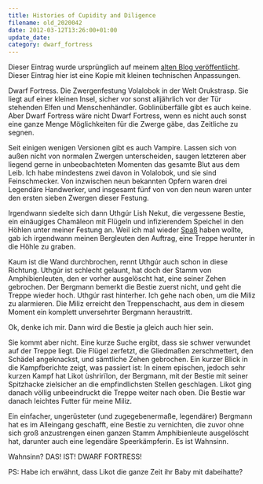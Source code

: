 ```yaml
---
title: Histories of Cupidity and Diligence
filename: old_2020042
date: 2012-03-12T13:26:00+01:00
update_date:
category: dwarf_fortress
---
```

Dieser Eintrag wurde ursprünglich auf meinem [alten Blog veröffentlicht](https://stu.blogger.de/stories/2020042/). Dieser Eintrag hier ist eine Kopie mit kleinen technischen Anpassungen.

Dwarf Fortress. Die Zwergenfestung Volalobok in der Welt Orukstrasp. Sie liegt auf einer kleinen Insel, sicher vor sonst alljährlich vor der Tür stehenden Elfen und Menschenhändler. Goblinüberfälle gibt es auch keine. Aber Dwarf Fortress wäre nicht Dwarf Fortress, wenn es nicht auch sonst eine ganze Menge Möglichkeiten für die Zwerge gäbe, das Zeitliche zu segnen.

Seit einigen wenigen Versionen gibt es auch Vampire. Lassen sich von außen nicht von normalen Zwergen unterscheiden, saugen letzteren aber liegend gerne in unbeobachteten Momenten das gesamte Blut aus dem Leib. Ich habe mindestens zwei davon in Volalobok, und sie sind Feinschmecker. Von inzwischen neun bekannten Opfern waren drei Legendäre Handwerker, und insgesamt fünf von von den neun waren unter den ersten sieben Zwergen dieser Festung.

Irgendwann siedelte sich dann Uthgúr Lish Nekut, die vergessene Bestie, ein einäugiges Chamäleon mit Flügeln und infizierendem Speichel in den Höhlen unter meiner Festung an. Weil ich mal wieder [Spaß](http://dwarffortresswiki.org/index.php/Fun) haben wollte, gab ich irgendwann meinen Bergleuten den Auftrag, eine Treppe herunter in die Höhle zu graben.

Kaum ist die Wand durchbrochen, rennt Uthgúr auch schon in diese Richtung. Uthgúr ist schlecht gelaunt, hat doch der Stamm von Amphibienleuten, den er vorher ausgelöscht hat, eine seiner Zehen gebrochen. Der Bergmann bemerkt die Bestie zuerst nicht, und geht die Treppe wieder hoch. Uthgúr rast hinterher. Ich gehe nach oben, um die Miliz zu alarmieren. Die Miliz erreicht den Treppenschacht, aus dem in diesem Moment ein komplett unversehrter Bergmann heraustritt.

Ok, denke ich mir. Dann wird die Bestie ja gleich auch hier sein.

Sie kommt aber nicht. Eine kurze Suche ergibt, dass sie schwer verwundet auf der Treppe liegt. Die Flügel zerfetzt, die Gliedmaßen zerschmettert, den Schädel angeknackst, und sämtliche Zehen gebrochen. Ein kurzer Blick in die Kampfberichte zeigt, was passiert ist: In einem epischen, jedoch sehr kurzen Kampf hat Likot ùshrirïlon, der Bergmann, mit der Bestie mit seiner Spitzhacke zielsicher an die empfindlichsten Stellen geschlagen. Likot ging danach völlig unbeeindruckt die Treppe weiter nach oben. Die Bestie war danach leichtes Futter für meine Miliz.

Ein einfacher, ungerüsteter (und zugegebenermaße, legendärer) Bergmann hat es im Alleingang geschafft, eine Bestie zu vernichten, die zuvor ohne sich groß anzustrengen einen ganzen Stamm Amphibienleute ausgelöscht hat, darunter auch eine legendäre Speerkämpferin. Es ist Wahnsinn.

Wahnsinn? DAS! IST! DWARF FORTRESS!

PS: Habe ich erwähnt, dass Likot die ganze Zeit ihr Baby mit dabeihatte?

